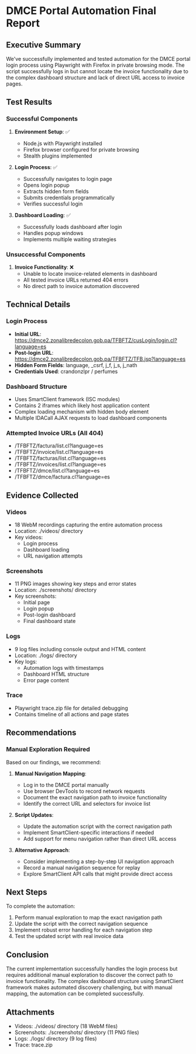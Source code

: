 # DMCE Portal Automation Final Report

## Executive Summary
We've successfully implemented and tested automation for the DMCE portal login process using Playwright with Firefox in private browsing mode. The script successfully logs in but cannot locate the invoice functionality due to the complex dashboard structure and lack of direct URL access to invoice pages.

## Test Results

### Successful Components
1. **Environment Setup**: ✅
   - Node.js with Playwright installed
   - Firefox browser configured for private browsing
   - Stealth plugins implemented

2. **Login Process**: ✅
   - Successfully navigates to login page
   - Opens login popup
   - Extracts hidden form fields
   - Submits credentials programmatically
   - Verifies successful login

3. **Dashboard Loading**: ✅
   - Successfully loads dashboard after login
   - Handles popup windows
   - Implements multiple waiting strategies

### Unsuccessful Components
1. **Invoice Functionality**: ❌
   - Unable to locate invoice-related elements in dashboard
   - All tested invoice URLs returned 404 errors
   - No direct path to invoice automation discovered

## Technical Details

### Login Process
- **Initial URL**: https://dmce2.zonalibredecolon.gob.pa/TFBFTZ/cusLogin/login.cl?language=es
- **Post-login URL**: https://dmce2.zonalibredecolon.gob.pa/TFBFTZ/TFB.jsp?language=es
- **Hidden Form Fields**: language, _csrf, j_f, j_s, j_nath
- **Credentials Used**: crandonzlpr / perfumes

### Dashboard Structure
- Uses SmartClient framework (ISC modules)
- Contains 2 iframes which likely host application content
- Complex loading mechanism with hidden body element
- Multiple IDACall AJAX requests to load dashboard components

### Attempted Invoice URLs (All 404)
- /TFBFTZ/factura/list.cl?language=es
- /TFBFTZ/invoice/list.cl?language=es
- /TFBFTZ/facturas/list.cl?language=es
- /TFBFTZ/invoices/list.cl?language=es
- /TFBFTZ/dmce/list.cl?language=es
- /TFBFTZ/dmce/factura.cl?language=es

## Evidence Collected

### Videos
- 18 WebM recordings capturing the entire automation process
- Location: ./videos/ directory
- Key videos:
  - Login process
  - Dashboard loading
  - URL navigation attempts

### Screenshots
- 11 PNG images showing key steps and error states
- Location: ./screenshots/ directory
- Key screenshots:
  - Initial page
  - Login popup
  - Post-login dashboard
  - Final dashboard state

### Logs
- 9 log files including console output and HTML content
- Location: ./logs/ directory
- Key logs:
  - Automation logs with timestamps
  - Dashboard HTML structure
  - Error page content

### Trace
- Playwright trace.zip file for detailed debugging
- Contains timeline of all actions and page states

## Recommendations

### Manual Exploration Required
Based on our findings, we recommend:

1. **Manual Navigation Mapping**:
   - Log in to the DMCE portal manually
   - Use browser DevTools to record network requests
   - Document the exact navigation path to invoice functionality
   - Identify the correct URL and selectors for invoice list

2. **Script Updates**:
   - Update the automation script with the correct navigation path
   - Implement SmartClient-specific interactions if needed
   - Add support for menu navigation rather than direct URL access

3. **Alternative Approach**:
   - Consider implementing a step-by-step UI navigation approach
   - Record a manual navigation sequence for replay
   - Explore SmartClient API calls that might provide direct access

## Next Steps
To complete the automation:

1. Perform manual exploration to map the exact navigation path
2. Update the script with the correct navigation sequence
3. Implement robust error handling for each navigation step
4. Test the updated script with real invoice data

## Conclusion
The current implementation successfully handles the login process but requires additional manual exploration to discover the correct path to invoice functionality. The complex dashboard structure using SmartClient framework makes automated discovery challenging, but with manual mapping, the automation can be completed successfully.

## Attachments
- Videos: ./videos/ directory (18 WebM files)
- Screenshots: ./screenshots/ directory (11 PNG files)
- Logs: ./logs/ directory (9 log files)
- Trace: trace.zip
